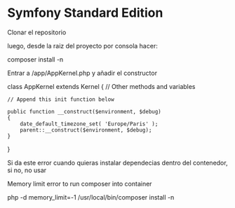 Symfony Standard Edition
========================

Clonar el repositorio

luego, desde la raiz del proyecto por consola hacer: 

composer install -n



Entrar a /app/AppKernel.php y añadir el constructor

class AppKernel extends Kernel
{
    // Other methods and variables


    // Append this init function below

    public function __construct($environment, $debug)
    {
        date_default_timezone_set( 'Europe/Paris' );
        parent::__construct($environment, $debug);
    }

}




Si da este error cuando quieras instalar dependecias dentro del contenedor, si no, no usar

Memory limit error to run composer into container

php -d memory_limit=-1 /usr/local/bin/composer install -n 